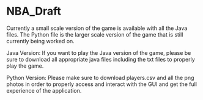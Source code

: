 # NBA_Draft

Currently a small scale version of the game is available with all the Java files. The Python file is the larger scale version of the game that is still currently being worked on.

Java Version: If you want to play the Java version of the game, please be sure to download all appropriate java files including the txt files to properly play the game.

Python Version: Please make sure to download players.csv and all the png photos in order to properly access and interact with the GUI and get the full experience of the application.
